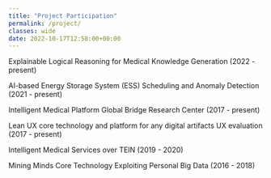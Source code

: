 ```yaml
---
title: "Project Participation"
permalink: /project/
classes: wide
date: 2022-10-17T12:58:00+00:00
---
```


Explainable Logical Reasoning for Medical Knowledge Generation (2022 - present)

AI-based Energy Storage System (ESS) Scheduling and Anomaly Detection (2021 - present)

Intelligent Medical Platform Global Bridge Research Center (2017 - present)

Lean UX core technology and platform for any digital artifacts UX evaluation (2017 - present)

Intelligent Medical Services over TEIN (2019 - 2020)

Mining Minds Core Technology Exploiting Personal Big Data (2016 - 2018)
